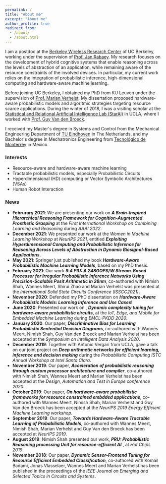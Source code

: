 ```yaml
---
permalink: /
title: "About me"
excerpt: "About me"
author_profile: true
redirect_from: 
  - /about/
  - /about.html
---
```


I am a postdoc at the [Berkeley Wireless Research Center](https://bwrc.eecs.berkeley.edu/) of UC Berkeley, working under the supervision of [Prof. Jan Rabaey](https://www2.eecs.berkeley.edu/Faculty/Homepages/rabaey.html). My research focuses on the development of hybrid cognitive systems that enable reasoning across the levels of abstraction of an application, while remaining aware of the resource constraints of the involved devices. In particular, my current work relies on the integration of probabilistic inference, high-dimensional computing and hardware-aware machine learning.

Before joining UC Berkeley, I obtained my PhD from KU Leuven under the supervision of [Prof. Marian Verhelst](https://www.esat.kuleuven.be/micas/index.php/marian-verhelst). My dissertation proposed hardware-aware probabilistic models and algoritmic strategies targeting resource scarce applications. During the winter of 2018, I was a visiting scholar at the [Statistical and Relational Artificial Intelligence Lab (StarAI)](http://starai.cs.ucla.edu/) in UCLA, where I worked with [Prof. Guy Van den Broeck](http://web.cs.ucla.edu/~guyvdb/). 

I received my Master's degree in Systems and Control from the Mechanical Engineering Department of [TU Eindhoven](https://www.tue.nl/en/) in The Netherlands, and my Bachelor's degree in Mechatronics Engineering from [Tecnológico de Monterrey](https://tec.mx/en) in Mexico. 

### Interests
* Resource-aware and hardware-aware machine learning
* Tractable probabilistic models, especially Probabilistic Circuits
* Hyperdimensional (HD) computing or Vector Symbolic Architectures (VSAs)
* Human Robot Interaction

### News
* __Februrary 2021__: We are presenting our work on __*A Brain-Inspired Hierarchical Reasoning Framework for Cognition-Augmented Prosthetic Grasping*__ at the _First International Workshop on Combining Learning and Reasoning_ during _AAAI 2022_.
* __December 2021__: We presented our work at the _Women in Machine Learning Workshop_ at _NeurIPS 2021_, entitled __*Exploiting Hyperdimensional Computing and Probabilistic Inference for Reasoning Across Levels of Abstraction in Dynamic Biosignal-Based Applications*__.
* __May 2021__: Springer just published my book __*Hardware-Aware Probabilistic Machine Learning Models*__, based on my PhD thesis.
* __February 2021__: Our work __*9.4 PIU: A 248GOPS/W Stream-Based Processor for Irregular Probabilistic Inference Networks Using Precision-Scalable Posit Arithmetic in 28nm*__, co-authored with Nimish Shah, Wannes Meert, Shirui Zhao and Marian Verhelst was presented at the _International Solid State Circuits Conference (ISSCC2021)_.
* __November 2020__: Defended my PhD dissertation on __*Hardware-Aware Probabilistic Models: Learning Inference and Use Cases*__!
* __June 2020__: Presented our work on , __*Dynamic complexity tuning for hardware-aware probabilistic circuits*__, at the _IoT, Edge, and Mobile for Embedded Machine Learning_ during _EMCL-PKDD 2020_.
* __January 2020__: Our paper, __*Discriminative Bias for Learning Probabilistic Sentential Decision Diagrams*__, co-authored with Wannes Meert, Nimish Shah, Guy Van den Broeck and Marian Verhelst has been accepted at the _Symposium on Intelligent Data Analysis 2020_.
* __December 2019__: Together with Antonio Vergari from UCLA, gave a talk on our joint project on __*Deep arithmetic networks for efficient learning, inference and decision making*__ during the _Probabilistic Computing ISTC Annual Workshop at Intel Santa Clara_.
* __November 2019__: Our paper, __*Acceleration of probabilistic reasoning through custom processor architecture and compiler*__, co-authored with Nimish Shah, Wannes Meert and Marian Verhelst has been accepted at the _Design, Automation and Test in Europe conference 2020_.
* __October 2019__: Our paper, __*On hardware-aware probabilistic frameworks for resource constrained embdded applications*__, co-authored with Wannes Meert, Nimish Shah, Marian Verhelst and Guy Van den Broeck has been accepted at the _NeurIPS 2019 Energy Efficient Machine Learning workshop_.
* __September 2019__: Our paper, __*Towards Hardware-Aware Tractable Learning of Probabilistic Models*__, co-authored with Wannes Meert, Nimish Shah, Marian Verhelst and Guy Van den Broeck has been accepted at _NeurIPS 2019_.
* __August 2019__: Nimish Shah presented our work, __*PRU: Probabilistic Reasoning processing Unit for resource-efficient
AI*__ , at _Hot Chips 2019_.
* __November 2018__: Our paper, __*Dynamic Sensor-Frontend Tuning for Resource Efficient Embedded Classification*__, co-authored with Komail Badami, Jonas Vlasselaer, Wannes Meert and Marian Verhelst has been published in the proceedings of the _IEEE Journal on Emerging and Selected Topics in Circuits and Systems_.



